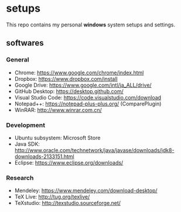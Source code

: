 # setups
This repo contains my personal **windows** system setups and settings. 
## softwares
### General
* Chrome: https://www.google.com/chrome/index.html
* Dropbox: https://www.dropbox.com/install
* Google Drive: https://www.google.com/intl/ja_ALL/drive/
* GitHub Desktop: https://desktop.github.com/
* Visual Studio Code: https://code.visualstudio.com/download 
* Notepad++: https://notepad-plus-plus.org/ (ComparePlugin)
* WinRAR: http://www.winrar.com.cn/
### Development
* Ubuntu subsystem: Microsoft Store
* Java SDK: http://www.oracle.com/technetwork/java/javase/downloads/jdk8-downloads-2133151.html
* Eclipse: https://www.eclipse.org/downloads/
### Research
* Mendeley: https://www.mendeley.com/download-desktop/
* TeX Live: http://tug.org/texlive/
* TeXstudio: http://texstudio.sourceforge.net/